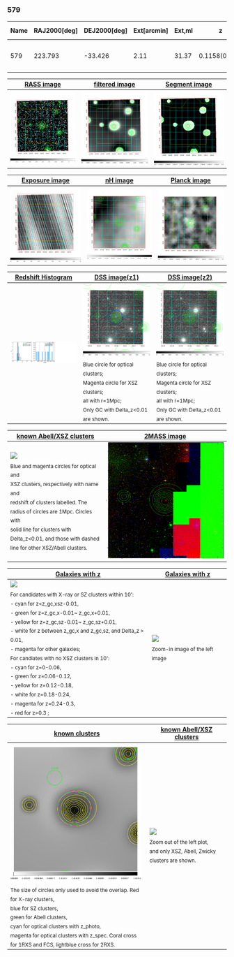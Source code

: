 <div STYLE="page-break-after: always;"></div>

### 579

|Name|RAJ2000[deg]|DEJ2000[deg] |Ext[arcmin]| Ext,ml | z | z_src| C|GC(XSZ,Delta_z<0.01)| GC(OPT,Delta_z<0.01)|GC| R_sig[arcmin] | R500[arcmin] | R500[Mpc]| CRsig[c/s] | CR500[c/s] |L500[1E44 erg/s]|F500[1E-12 erg/s/cm^2]| M500[1E14 Msun]|Tx[keV]|Cnt_sig|Beta|Rc[arcmin]|Comment|Alias|
|---|---|---|---|---|---|------|---|--------|---------|----------|---|---|---|---|---|---|---|---|---|---|---|---|---|---|
|579| 223.793| -33.426| 2.11| 31.37| 0.1158(0.000)| z_xsz| B| MCXC| N, W| MCXC, N, SWXCS, W| 4.900| 7.317| 0.921| 0.148(0.047)| 0.161(0.051)| 0.989(0.134)| 2.848(0.387)| 2.48(0.17)| 3.89(0.17)| 46.9| 0.913(-0.109+0.063)| 3.573(-0.572+0.505)| -| k237|

|[RASS image](../image/579/579_img.pdf)|[filtered image](../image/579/579_fil.pdf)|[Segment image](../image/579/579_seg.pdf)|
|-------------------|--------------------|-------------------|
| <img src="../image/579/579_img.png" width="300">  | <img src="../image/579/579_fil.png" width="300">   | <img src="../image/579/579_seg.png" width="300">  |

|[Exposure image](../image/579/579_mex.pdf)| [nH image](../image/579/579_nh.pdf)| [Planck image](../image/579/579_p.pdf)|
|-------------------|--------------------|-------------------|
|<img src="../image/579/579_mex.png" width="300">   | <img src="../image/579/579_nh.png" width="300">    | <img src="../image/579/579_p.png" width="300"> |

|[Redshift Histogram](../image/579/579_zg.pdf) | [DSS image(z1)](../image/579/579_dss_z1.pdf)      |  [DSS image(z2)](../image/579/579_dss_z2.pdf)    |
|-------------------|--------------------|-------------------|
|<img src="../image/579/579_zg.png" width="300"> |<img src="../image/579/579_dss_z1.png" width="300"> <sub><br>Blue circle for optical clusters; <br>Magenta circle for XSZ clusters; <br>all with r=1Mpc; <br>Only GC with Delta_z<0.01 are shown. </sub>| <img src="../image/579/579_dss_z2.png" width="300"><sub><br>Blue circle for optical clusters; <br>Magenta circle for XSZ clusters; <br>all with r=1Mpc; <br>Only GC with Delta_z<0.01 are shown. </sub> |

|[known Abell/XSZ clusters](../image/579/579_m.pdf) | [2MASS image](../image/579/579_2mass.pdf)      |
|-------------------|-------------------|
|<img src=../image/579/579_m.png width="300"> <br><sub>Blue and magenta circles for optical and <br>XSZ clusters, respectively with name and <br>redshift of clusters labelled. The <br>radius of circles are 1Mpc. Circles with <br>solid line for clusters with <br>Delta_z<0.01, and those with dashed <br>line for other XSZ/Abell clusters.        </sub>|<img src="../image/579/579_2mass.png" width="300">  |

|[Galaxies with z](../image/579/579_opt_ned.pdf) |[Galaxies with z](../image/579/579_opt_ned_zoom.pdf) |
|-------------------|-------------------|
| <img src=../image/579/579_opt_ned.png width="300"> <br><sub> For candidates with X-ray or SZ clusters within 10': <br> - cyan for z<z_gc,xsz-0.01, <br> - green for z=z_gc,x-0.01~ z_gc,x+0.01, <br> - yellow for z=z_gc,sz-0.01~ z_gc,sz+0.01, <br> - white for z between z_gc,x and z_gc,sz, and Delta_z > 0.01, <br> - magenta for other galaxies; <br>For candiates with no XSZ clusters in 10': <br> - cyan for z=0-0.06, <br> - green for z=0.06-0.12, <br> - yellow for z=0.12-0.18, <br> - white for z=0.18-0.24, <br> - magenta for z=0.24-0.3, <br> - red for z>0.3 ;  </sub>|<img src=../image/579/579_opt_ned_zoom.png width="300">  <br><sub> Zoom-in image of the left image</sub>|

|[known clusters](../image/579/579_gc.pdf) |[known Abell/XSZ clusters](../image/579/579_gc_large.pdf) |
|-------------------|-------------------|
| <img src=../image/579/579_gc.png width="300"> <br><sub> The size of circles only used to avoid the overlap. Red for X-ray clusters, <br> blue for SZ clusters, <br> green for Abell clusters, <br> cyan for optical clusters with z_photo, <br> magenta for optical clusters with z_spec. Coral cross for 1RXS and FCS, lightblue cross for 2RXS. </sub>|<img src=../image/579/579_gc_large.png width="300"> <br><sub> Zoom out of the left plot, <br> and only XSZ, Abell, Zwicky clusters are shown. </sub> |




